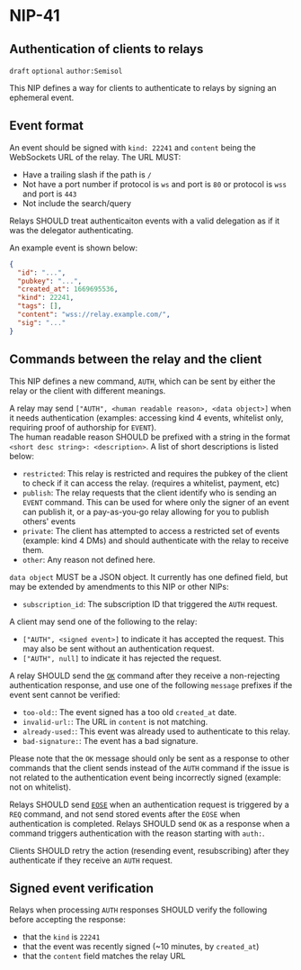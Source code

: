 NIP-41
======

Authentication of clients to relays
-----------------------------------

`draft` `optional` `author:Semisol`

This NIP defines a way for clients to authenticate to relays by signing an ephemeral event.

## Event format

An event should be signed with `kind: 22241` and `content` being the WebSockets URL of the relay.
The URL MUST:
- Have a trailing slash if the path is `/`
- Not have a port number if protocol is `ws` and port is `80` or protocol is `wss` and port is `443`
- Not include the search/query

Relays SHOULD treat authenticaiton events with a valid delegation as if it was the delegator authenticating.

An example event is shown below:
```json
{
  "id": "...",
  "pubkey": "...",
  "created_at": 1669695536,
  "kind": 22241,
  "tags": [],
  "content": "wss://relay.example.com/",
  "sig": "..."
}
```

## Commands between the relay and the client

This NIP defines a new command, `AUTH`, which can be sent by either the relay or the client with different meanings.

A relay may send `["AUTH", <human readable reason>, <data object>]` when it needs authentication (examples: accessing kind 4 events, whitelist only, requiring proof of authorship for `EVENT`).  
The human readable reason SHOULD be prefixed with a string in the format `<short desc string>: <description>`. A list of short descriptions is listed below:
- `restricted`: This relay is restricted and requires the pubkey of the client to check if it can access the relay. (requires a whitelist, payment, etc)
- `publish`: The relay requests that the client identify who is sending an `EVENT` command.
  This can be used for where only the signer of an event can publish it, or a pay-as-you-go relay allowing for you to publish others' events 
- `private`: The client has attempted to access a restricted set of events (example: kind 4 DMs) and should authenticate with the relay to receive them.
- `other`: Any reason not defined here.

`data object` MUST be a JSON object. It currently has one defined field, but may be extended by amendments to this NIP or other NIPs:
- `subscription_id`: The subscription ID that triggered the `AUTH` request.

A client may send one of the following to the relay:
- `["AUTH", <signed event>]` to indicate it has accepted the request. This may also be sent without an authentication request.
- `["AUTH", null]` to indicate it has rejected the request.

A relay SHOULD send the [`OK`](https://github.com/nostr-protocol/nips/blob/master/20.md) command after they receive a
non-rejecting authentication response, and use one of the following `message` prefixes if the event sent cannot be verified:
- `too-old:`: The event signed has a too old `created_at` date.
- `invalid-url:`: The URL in `content` is not matching.
- `already-used:`: This event was already used to authenticate to this relay.
- `bad-signature:`: The event has a bad signature.

Please note that the `OK` message should only be sent as a response to other commands that the client sends instead of the `AUTH` command if the issue is not related to the authentication event being incorrectly signed (example: not on whitelist).

Relays SHOULD send [`EOSE`](https://github.com/nostr-protocol/nips/blob/master/15.md) when an authentication request is triggered by a `REQ` command, and not send stored events after the `EOSE` when authentication is completed.
Relays SHOULD send `OK` as a response when a command triggers authentication with the reason starting with `auth:`.

Clients SHOULD retry the action (resending event, resubscribing) after they authenticate if they receive an `AUTH` request.

## Signed event verification
Relays when processing `AUTH` responses SHOULD verify the following before accepting the response:
- that the `kind` is `22241`
- that the event was recently signed (~10 minutes, by `created_at`)
- that the `content` field matches the relay URL
